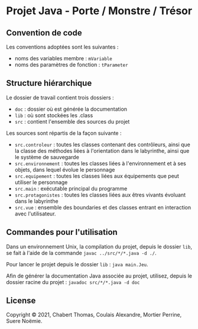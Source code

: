 # Projet Java - Porte / Monstre / Trésor

## Convention de code

Les conventions adoptées sont les suivantes :

- noms des variables membre : `mVariable`
- noms des paramètres de fonction : `tParameter`

## Structure hiérarchique

Le dossier de travail contient trois dossiers :

- `doc` : dossier où est générée la documentation
- `lib` : où sont stockées les .class
- `src` : contient l'ensemble des sources du projet

Les sources sont répartis de la façon suivante :

- `src.controleur` : toutes les classes contenant des contrôleurs, ainsi que la classe des méthodes liées à l'orientation dans le labyrinthe, ainsi que le système de sauvegarde
- `src.environnement` : toutes les classes liées à l'environnement et à ses objets, dans lequel évolue le personnage
- `src.equipement` : toutes les classes liées aux équipements que peut utiliser le personnage
- `src.main` : exécutable principal du programme
- `src.protagonistes` : toutes les classes liées aux êtres vivants évoluant dans le labyrinthe
- `src.vue` : ensemble des boundaries et des classes entrant en interaction avec l'utilisateur.

## Commandes pour l'utilisation

Dans un environnement Unix, la compilation du projet, depuis le dossier `lib`, se fait à l'aide de la commande `javac ../src/*/*.java -d ./`.

Pour lancer le projet depuis le dossier `lib` : `java main.Jeu`.

Afin de générer la documentation Java associée au projet, utilisez, depuis le dossier racine du projet : `javadoc src/*/*.java -d doc`

## License

Copyright © 2021, Chabert Thomas, Coulais Alexandre, Mortier Perrine, Suere Noëmie.